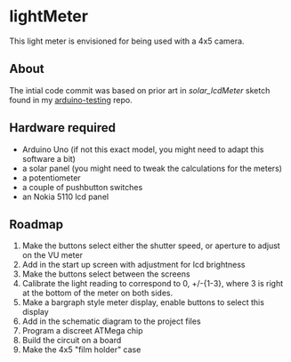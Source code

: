 # lightMeter

This light meter is envisioned for being used with a 4x5 camera.

## About

The intial code commit was based on prior art in *solar_lcdMeter* sketch found in my [arduino-testing](https://github.com/davyLSDev/arduino-testing) repo.

## Hardware required

* Arduino Uno (if not this exact model, you might need to adapt this software a bit)
* a solar panel (you might need to tweak the calculations for the meters)
* a potentiometer
* a couple of pushbutton switches
* an Nokia 5110 lcd panel

## Roadmap

1. Make the buttons select either the shutter speed, or aperture to adjust on the VU meter
2. Add in the start up screen with adjustment for lcd brightness
3. Make the buttons select between the screens
4. Calibrate the light reading to correspond to 0, +/-{1-3}, where 3 is right at the bottom of the meter on both sides.
5. Make a bargraph style meter display, enable buttons to select this display
6. Add in the schematic diagram to the project files
7. Program a discreet ATMega chip
8. Build the circuit on a board
9. Make the 4x5 "film holder" case